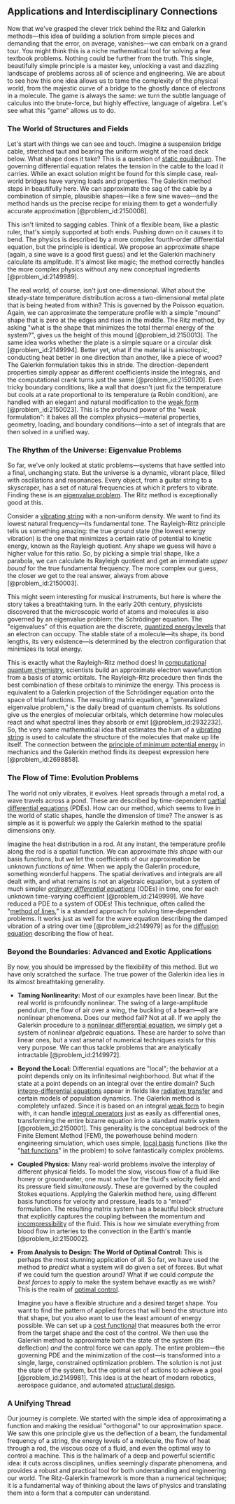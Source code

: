 ## Applications and Interdisciplinary Connections

Now that we've grasped the clever trick behind the Ritz and Galerkin methods—this idea of building a solution from simple pieces and demanding that the error, on average, vanishes—we can embark on a grand tour. You might think this is a niche mathematical tool for solving a few textbook problems. Nothing could be further from the truth. This single, beautifully simple principle is a master key, unlocking a vast and dazzling landscape of problems across all of science and engineering. We are about to see how this one idea allows us to tame the complexity of the physical world, from the majestic curve of a bridge to the ghostly dance of electrons in a molecule. The game is always the same: we turn the subtle language of calculus into the brute-force, but highly effective, language of algebra. Let's see what this "game" allows us to do.

### The World of Structures and Fields

Let's start with things we can see and touch. Imagine a suspension bridge cable, stretched taut and bearing the uniform weight of the road deck below. What shape does it take? This is a question of [static equilibrium](@article_id:163004). The governing differential equation relates the tension in the cable to the load it carries. While an exact solution might be found for this simple case, real-world bridges have varying loads and properties. The Galerkin method steps in beautifully here. We can approximate the sag of the cable by a combination of simple, plausible shapes—like a few sine waves—and the method hands us the precise recipe for mixing them to get a wonderfully accurate approximation [@problem_id:2150008].

This isn't limited to sagging cables. Think of a flexible beam, like a plastic ruler, that's simply supported at both ends. Pushing down on it causes it to bend. The physics is described by a more complex fourth-order differential equation, but the principle is identical. We propose an approximate shape (again, a sine wave is a good first guess) and let the Galerkin machinery calculate its amplitude. It's almost like magic; the method correctly handles the more complex physics without any new conceptual ingredients [@problem_id:2149989].

The real world, of course, isn't just one-dimensional. What about the steady-state temperature distribution across a two-dimensional metal plate that is being heated from within? This is governed by the Poisson equation. Again, we can approximate the temperature profile with a simple "mound" shape that is zero at the edges and rises in the middle. The Ritz method, by asking "what is the shape that minimizes the total thermal energy of the system?", gives us the height of this mound [@problem_id:2150013]. The same idea works whether the plate is a simple square or a circular disk [@problem_id:2149994]. Better yet, what if the material is anisotropic, conducting heat better in one direction than another, like a piece of wood? The Galerkin formulation takes this in stride. The direction-dependent properties simply appear as different coefficients inside the integrals, and the computational crank turns just the same [@problem_id:2150020]. Even tricky boundary conditions, like a wall that doesn't just fix the temperature but cools at a rate proportional to its temperature (a Robin condition), are handled with an elegant and natural modification to the [weak form](@article_id:136801) [@problem_id:2150023]. This is the profound power of the "weak formulation": it bakes all the complex physics—material properties, geometry, loading, and boundary conditions—into a set of integrals that are then solved in a unified way.

### The Rhythm of the Universe: Eigenvalue Problems

So far, we've only looked at static problems—systems that have settled into a final, unchanging state. But the universe is a dynamic, vibrant place, filled with oscillations and resonances. Every object, from a guitar string to a skyscraper, has a set of natural frequencies at which it prefers to vibrate. Finding these is an [eigenvalue problem](@article_id:143404). The Ritz method is exceptionally good at this.

Consider a [vibrating string](@article_id:137962) with a non-uniform density. We want to find its lowest natural frequency—its fundamental tone. The Rayleigh-Ritz principle tells us something amazing: the true ground state (the lowest energy vibration) is the one that minimizes a certain ratio of potential to kinetic energy, known as the Rayleigh quotient. Any shape we guess will have a higher value for this ratio. So, by picking a simple trial shape, like a parabola, we can calculate its Rayleigh quotient and get an immediate *upper bound* for the true fundamental frequency. The more complex our guess, the closer we get to the real answer, always from above [@problem_id:2150003].

This might seem interesting for musical instruments, but here is where the story takes a breathtaking turn. In the early 20th century, physicists discovered that the microscopic world of atoms and molecules is also governed by an eigenvalue problem: the Schrödinger equation. The "eigenvalues" of this equation are the discrete, [quantized energy levels](@article_id:140417) that an electron can occupy. The stable state of a molecule—its shape, its bond lengths, its very existence—is determined by the electron configuration that minimizes its total energy.

This is exactly what the Rayleigh-Ritz method does! In [computational quantum chemistry](@article_id:146302), scientists build an approximate electron wavefunction from a basis of atomic orbitals. The Rayleigh-Ritz procedure then finds the best combination of these orbitals to minimize the energy. This process is equivalent to a Galerkin projection of the Schrödinger equation onto the space of trial functions. The resulting matrix equation, a "generalized eigenvalue problem," is the daily bread of quantum chemists. Its solutions give us the energies of molecular orbitals, which determine how molecules react and what spectral lines they absorb or emit [@problem_id:2932232]. So, the very same mathematical idea that estimates the hum of a [vibrating string](@article_id:137962) is used to calculate the structure of the molecules that make up life itself. The connection between the [principle of minimum potential energy](@article_id:172846) in mechanics and the Galerkin method finds its deepest expression here [@problem_id:2698858].

### The Flow of Time: Evolution Problems

The world not only vibrates, it evolves. Heat spreads through a metal rod, a wave travels across a pond. These are described by time-dependent [partial differential equations](@article_id:142640) (PDEs). How can our method, which seems to live in the world of static shapes, handle the dimension of time? The answer is as simple as it is powerful: we apply the Galerkin method to the spatial dimensions only.

Imagine the heat distribution in a rod. At any instant, the temperature profile along the rod is a spatial function. We can approximate *this shape* with our basis functions, but we let the coefficients of our approximation be unknown *functions of time*. When we apply the Galerlin procedure, something wonderful happens. The spatial derivatives and integrals are all dealt with, and what remains is not an algebraic equation, but a system of much simpler *[ordinary differential equations](@article_id:146530)* (ODEs) in time, one for each unknown time-varying coefficient [@problem_id:2149999]. We have reduced a PDE to a system of ODEs! This technique, often called the "[method of lines](@article_id:142388)," is a standard approach for solving time-dependent problems. It works just as well for the wave equation describing the damped vibration of a string over time [@problem_id:2149979] as for the [diffusion equation](@article_id:145371) describing the flow of heat.

### Beyond the Boundaries: Advanced and Exotic Applications

By now, you should be impressed by the flexibility of this method. But we have only scratched the surface. The true power of the Galerkin idea lies in its almost breathtaking generality.

*   **Taming Nonlinearity:** Most of our examples have been linear. But the real world is profoundly nonlinear. The swing of a large-amplitude pendulum, the flow of air over a wing, the buckling of a beam—all are nonlinear phenomena. Does our method fail? Not at all. If we apply the Galerkin procedure to a [nonlinear differential equation](@article_id:172158), we simply get a system of nonlinear *algebraic* equations. These are harder to solve than linear ones, but a vast arsenal of numerical techniques exists for this very purpose. We can thus tackle problems that are analytically intractable [@problem_id:2149972].

*   **Beyond the Local:** Differential equations are "local"; the behavior at a point depends only on its infinitesimal neighborhood. But what if the state at a point depends on an integral over the entire domain? Such [integro-differential equations](@article_id:164556) appear in fields like [radiative transfer](@article_id:157954) and certain models of population dynamics. The Galerkin method is completely unfazed. Since it is based on an integral [weak form](@article_id:136801) to begin with, it can handle [integral operators](@article_id:187196) just as easily as differential ones, transforming the entire bizarre equation into a standard matrix system [@problem_id:2150001]. This generality is the conceptual bedrock of the Finite Element Method (FEM), the powerhouse behind modern engineering simulation, which uses simple, [local basis](@article_id:151079) functions (like the "[hat functions](@article_id:171183)" in the problem) to solve fantastically complex problems.

*   **Coupled Physics:** Many real-world problems involve the interplay of different physical fields. To model the slow, viscous flow of a fluid like honey or groundwater, one must solve for the fluid's velocity field and its pressure field *simultaneously*. These are governed by the coupled Stokes equations. Applying the Galerkin method here, using different basis functions for velocity and pressure, leads to a "mixed" formulation. The resulting matrix system has a beautiful block structure that explicitly captures the coupling between the momentum and [incompressibility](@article_id:274420) of the fluid. This is how we simulate everything from blood flow in arteries to the convection in the Earth's mantle [@problem_id:2150002].

*   **From Analysis to Design: The World of Optimal Control:** This is perhaps the most stunning application of all. So far, we have used the method to *predict* what a system will do given a set of forces. But what if we could turn the question around? What if we could *compute the best forces* to apply to make the system behave exactly as we wish? This is the realm of [optimal control](@article_id:137985).

    Imagine you have a flexible structure and a desired target shape. You want to find the pattern of applied forces that will bend the structure into that shape, but you also want to use the least amount of energy possible. We can set up a [cost functional](@article_id:267568) that measures both the error from the target shape and the cost of the control. We then use the Galerkin method to approximate both the state of the system (its deflection) *and* the control force we can apply. The entire problem—the governing PDE and the minimization of the cost—is transformed into a single, large, constrained optimization problem. The solution is not just the state of the system, but the optimal set of actions to achieve a goal [@problem_id:2149981]. This idea is at the heart of modern robotics, aerospace guidance, and automated [structural design](@article_id:195735).

### A Unifying Thread

Our journey is complete. We started with the simple idea of approximating a function and making the residual "orthogonal" to our approximation space. We saw this one principle give us the deflection of a beam, the fundamental frequency of a string, the energy levels of a molecule, the flow of heat through a rod, the viscous ooze of a fluid, and even the optimal way to control a machine. This is the hallmark of a deep and powerful scientific idea: it cuts across disciplines, unifies seemingly disparate phenomena, and provides a robust and practical tool for both understanding and engineering our world. The Ritz-Galerkin framework is more than a numerical technique; it is a fundamental way of thinking about the laws of physics and translating them into a form that a computer can understand.
